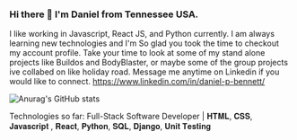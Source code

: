 ### Hi there 👋 I'm Daniel from Tennessee USA.

I like working in Javascript, React JS, and Python currently. I am always learning new technologies and I'm So glad you took the time to checkout my account profile. Take your time to look at some of my stand alone projects like Buildos and BodyBlaster, or maybe some of the group projects ive collabed on like holiday road. Message me anytime on Linkedin if you would like to connect. https://www.linkedin.com/in/daniel-p-bennett/

![Anurag's GitHub stats](https://github-readme-stats.vercel.app/api?username=Daniel-Bennett777&show_icons=true&theme=transparent)

Technologies so far: Full-Stack Software Developer | 𝐇𝐓𝐌𝐋, 𝐂𝐒𝐒, 𝐉𝐚𝐯𝐚𝐬𝐜𝐫𝐢𝐩𝐭 , 𝐑𝐞𝐚𝐜𝐭, 𝐏𝐲𝐭𝐡𝐨𝐧, 𝐒𝐐𝐋, 𝐃𝐣𝐚𝐧𝐠𝐨, 𝐔𝐧𝐢𝐭 𝐓𝐞𝐬𝐭𝐢𝐧𝐠
